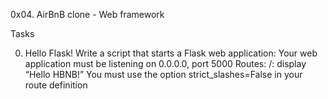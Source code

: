 0x04. AirBnB clone - Web framework

Tasks

0. Hello Flask!
Write a script that starts a Flask web application:
Your web application must be listening on 0.0.0.0, port 5000
Routes:
/: display “Hello HBNB!”
You must use the option strict_slashes=False in your route definition
